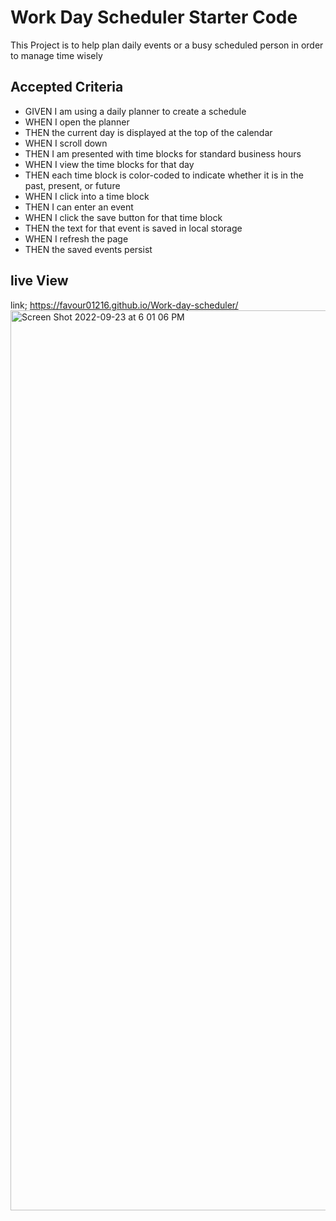 # Work Day Scheduler Starter Code
This Project is to help plan daily events or a busy scheduled person in order to manage time wisely 
## Accepted Criteria
* GIVEN I am using a daily planner to create a schedule
* WHEN I open the planner
* THEN the current day is displayed at the top of the calendar
* WHEN I scroll down
* THEN I am presented with time blocks for standard business hours
* WHEN I view the time blocks for that day
* THEN each time block is color-coded to indicate whether it is in the past, present, or future
* WHEN I click into a time block
* THEN I can enter an event
* WHEN I click the save button for that time block
* THEN the text for that event is saved in local storage
* WHEN I refresh the page
* THEN the saved events persist
## live View
link; https://favour01216.github.io/Work-day-scheduler/
<img width="1440" alt="Screen Shot 2022-09-23 at 6 01 06 PM" src="https://user-images.githubusercontent.com/112361368/192052009-42c7345b-32b8-421e-bf11-b142710aed01.png">
